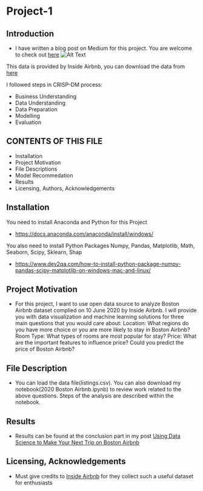 # Project-1
Introduction
------------
* I have written a blog post on Medium for this project. You are welcome to check out [here](https://medium.com/@lx2254/using-data-science-to-make-your-next-trip-on-boston-airbnb-952030cad433?source=friends_link&sk=b1b5375d4467a8a54a40def3192c87db)
![Alt Text](https://cdn-images-1.medium.com/max/2560/1*BAE3H2ghMdKIQ-jDBAb-Yw.jpeg)

This data is provided by Inside Airbnb, you can download the data from [here](http://insideairbnb.com/get-the-data.html)

I followed steps in CRISP-DM process:
* Business Understanding
* Data Understanding
* Data Preparation
* Modelling
* Evaluation

CONTENTS OF THIS FILE
---------------------

 * Installation
 * Project Motivation
 * File Descriptions
 * Model Recommedation
 * Results
 * Licensing, Authors, Acknowledgements

Installation
------------

You need to install Anaconda and Python for this Project
* https://docs.anaconda.com/anaconda/install/windows/

You also need to install Python Packages Numpy, Pandas, Matplotlib, Math, Seaborn, Scipy, Sklearn, Shap
* https://www.dev2qa.com/how-to-install-python-package-numpy-pandas-scipy-matplotlib-on-windows-mac-and-linux/

Project Motivation
------------
 
 * For this project, I want to use open data source to analyze Boston Airbnb dataset complied on 10 June 2020 by Inside Airbnb. I will provide you with data visualization and machine learning solutions for three main questions that you would care about: Location: What regions do you have more choice or you are more likely to stay in Boston Airbnb? Room Type: What types of rooms are most popular for stay? Price: What are the important features to influence price? Could you predict the price of Boston Airbnb?

File Description
------------
* You can load the data file(listings.csv). You can also download my notebook(2020 Boston Airbnb.ipynb) to review work related to the above questions. Steps of the analysis are described within the notebook.

Results
------------
* Results can be found at the conclusion part in my post [Using Data Science to Make Your Next Trip on Boston Airbnb](https://medium.com/@lx2254/using-data-science-to-make-your-next-trip-on-boston-airbnb-952030cad433?source=friends_link&sk=b1b5375d4467a8a54a40def3192c87db)

Licensing, Acknowledgements
------------
* Must give credits to [Inside Airbnb](http://insideairbnb.com/get-the-data.html) for they collect such a useful dataset for enthusiasts
